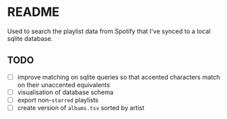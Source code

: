# README

Used to search the playlist data from Spotify that I've synced to a local sqlite database.

## TODO

- [ ] improve matching on sqlite queries so that accented characters match on their unaccented equivalents
- [ ] visualisation of database schema
- [ ] export non-`starred` playlists
- [ ] create version of `albums.tsv` sorted by artist

